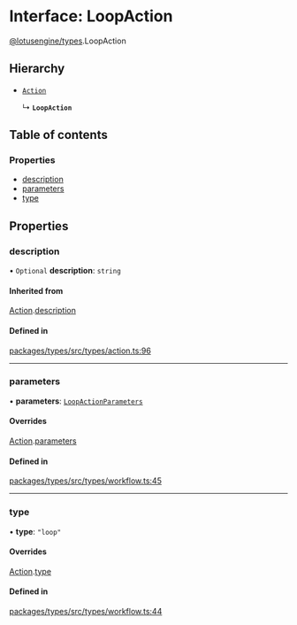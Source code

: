 # Interface: LoopAction

[@lotusengine/types](../wiki/@lotusengine.types).LoopAction

## Hierarchy

- [`Action`](../wiki/@lotusengine.types.Action)

  ↳ **`LoopAction`**

## Table of contents

### Properties

- [description](../wiki/@lotusengine.types.LoopAction#description)
- [parameters](../wiki/@lotusengine.types.LoopAction#parameters)
- [type](../wiki/@lotusengine.types.LoopAction#type)

## Properties

### description

• `Optional` **description**: `string`

#### Inherited from

[Action](../wiki/@lotusengine.types.Action).[description](../wiki/@lotusengine.types.Action#description)

#### Defined in

[packages/types/src/types/action.ts:96](https://github.com/lotusengine/sdk/blob/f1f5297/packages/types/src/types/action.ts#L96)

___

### parameters

• **parameters**: [`LoopActionParameters`](../wiki/@lotusengine.types.LoopActionParameters)

#### Overrides

[Action](../wiki/@lotusengine.types.Action).[parameters](../wiki/@lotusengine.types.Action#parameters)

#### Defined in

[packages/types/src/types/workflow.ts:45](https://github.com/lotusengine/sdk/blob/f1f5297/packages/types/src/types/workflow.ts#L45)

___

### type

• **type**: ``"loop"``

#### Overrides

[Action](../wiki/@lotusengine.types.Action).[type](../wiki/@lotusengine.types.Action#type)

#### Defined in

[packages/types/src/types/workflow.ts:44](https://github.com/lotusengine/sdk/blob/f1f5297/packages/types/src/types/workflow.ts#L44)
